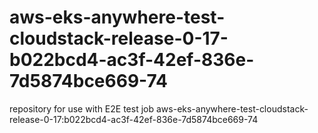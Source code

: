 # aws-eks-anywhere-test-cloudstack-release-0-17-b022bcd4-ac3f-42ef-836e-7d5874bce669-74
repository for use with E2E test job aws-eks-anywhere-test-cloudstack-release-0-17:b022bcd4-ac3f-42ef-836e-7d5874bce669-74
